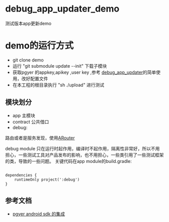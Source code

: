 # debug_app_updater_demo
测试版本app更新demo

# demo的运行方式
* git clone demo
* 运行 "git submodule update --init" 下载子模块
* 获取pgyer 的appkey,apikey ,user key ,参考 [debug_app_updater](https://github.com/pokercc/debug_app_updater)的简单使用，改好配置文件
* 在本工程的根目录执行 "sh ./upload" 进行测试


## 模块划分
* app 主模块
* contract 公共借口
* debug:

路由或者是服务发现，使用[ARouter](https://github.com/alibaba/ARouter)

debug module 只在运行时起作用，编译时不起作用，隔离性非常好，所以不用担心，一些测试工具对产品发布的影响，也不用担心，一些类引用了一些测试框架的类，导致的一些问题。
关键代码在app module的build.gradle:
```

dependencies {
    runtimeOnly project(':debug')
}
```
## 参考文档
* [pgyer android sdk 的集成](https://www.pgyer.com/doc/view/sdk_android_guide)